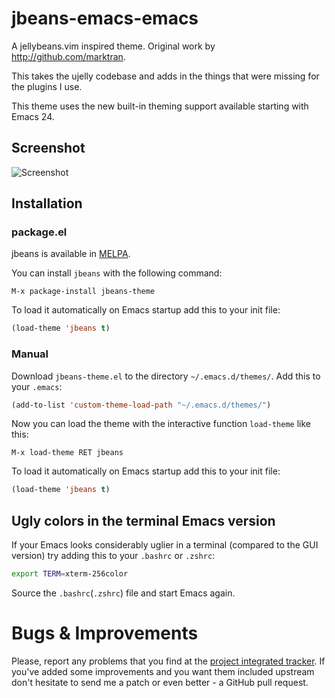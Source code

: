 # jbeans-emacs-emacs

A jellybeans.vim inspired theme. Original work by http://github.com/marktran.

This takes the ujelly codebase and adds in the things that were missing for
the plugins I use.

This theme uses the new built-in theming support available starting
with Emacs 24.

## Screenshot

![Screenshot](https://raw.githubusercontent.com/synic/jbeans-emacs/master/screenshot.png)

## Installation

### package.el

jbeans is available in [MELPA](http://melpa.org/).

You can install `jbeans` with the following command:

`M-x package-install jbeans-theme`

To load it automatically on Emacs startup add this to your init file:

```lisp
(load-theme 'jbeans t)
```

### Manual

Download `jbeans-theme.el` to the directory `~/.emacs.d/themes/`. Add this to
your `.emacs`:

```lisp
(add-to-list 'custom-theme-load-path "~/.emacs.d/themes/")
```

Now you can load the theme with the interactive function `load-theme` like this:

`M-x load-theme RET jbeans`

To load it automatically on Emacs startup add this to your init file:

```lisp
(load-theme 'jbeans t)
```

## Ugly colors in the terminal Emacs version

If your Emacs looks considerably uglier in a terminal (compared to the
GUI version) try adding this to your `.bashrc` or `.zshrc`:

```bash
export TERM=xterm-256color
```

Source the `.bashrc`(`.zshrc`) file and start Emacs again.

# Bugs & Improvements

Please, report any problems that you find at the
[project integrated tracker](https://github.com/synic/jbeans-emacs/issues).
If you've added some improvements and you want them included upstream
don't hesitate to send me a patch or even better - a GitHub pull
request.
